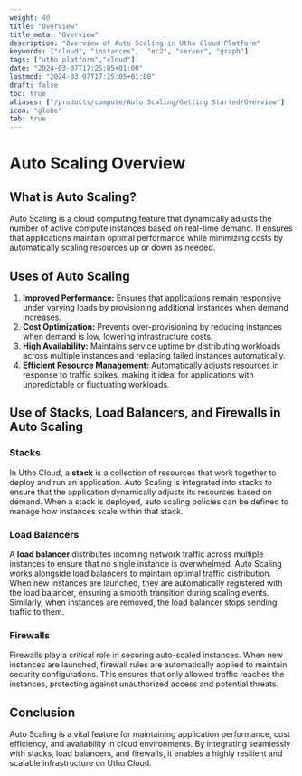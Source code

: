 ```yaml
---
weight: 40
title: "Overview"
title_meta: "Overview"
description: "Overview of Auto Scaling in Utho Cloud Platform"
keywords: ["cloud", "instances",  "ec2", "server", "graph"]
tags: ["utho platform","cloud"]
date: "2024-03-07T17:25:05+01:00"
lastmod: "2024-03-07T17:25:05+01:00"
draft: false
toc: true
aliases: ["/products/compute/Auto Scaling/Getting Started/Overview"]
icon: "globe"
tab: true
---
```



# Auto Scaling Overview

## What is Auto Scaling?

Auto Scaling is a cloud computing feature that dynamically adjusts the number of active compute instances based on real-time demand. It ensures that applications maintain optimal performance while minimizing costs by automatically scaling resources up or down as needed.

## Uses of Auto Scaling

1. **Improved Performance:** Ensures that applications remain responsive under varying loads by provisioning additional instances when demand increases.
2. **Cost Optimization:** Prevents over-provisioning by reducing instances when demand is low, lowering infrastructure costs.
3. **High Availability:** Maintains service uptime by distributing workloads across multiple instances and replacing failed instances automatically.
4. **Efficient Resource Management:** Automatically adjusts resources in response to traffic spikes, making it ideal for applications with unpredictable or fluctuating workloads.

## Use of Stacks, Load Balancers, and Firewalls in Auto Scaling

### **Stacks**

In Utho Cloud, a **stack** is a collection of resources that work together to deploy and run an application. Auto Scaling is integrated into stacks to ensure that the application dynamically adjusts its resources based on demand. When a stack is deployed, auto scaling policies can be defined to manage how instances scale within that stack.

### **Load Balancers**

A **load balancer** distributes incoming network traffic across multiple instances to ensure that no single instance is overwhelmed. Auto Scaling works alongside load balancers to maintain optimal traffic distribution. When new instances are launched, they are automatically registered with the load balancer, ensuring a smooth transition during scaling events. Similarly, when instances are removed, the load balancer stops sending traffic to them.

### **Firewalls**

Firewalls play a critical role in securing auto-scaled instances. When new instances are launched, firewall rules are automatically applied to maintain security configurations. This ensures that only allowed traffic reaches the instances, protecting against unauthorized access and potential threats.

## Conclusion

Auto Scaling is a vital feature for maintaining application performance, cost efficiency, and availability in cloud environments. By integrating seamlessly with stacks, load balancers, and firewalls, it enables a highly resilient and scalable infrastructure on Utho Cloud.

